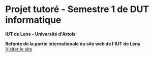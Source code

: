 # Projet tutoré - Semestre 1 de DUT informatique
**IUT de Lens - Université d'Artois**<br>

**Refonte de la partie internationale du site web de l'IUT de Lens**  
[Visiter le site](https://florianvaneste.github.io/ProjetTutoreDUT-S1/international/)
